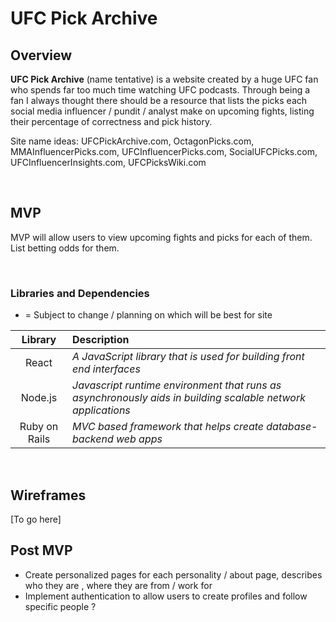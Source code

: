 # UFC Pick Archive 

## Overview

**UFC Pick Archive** (name tentative) is a website created by a huge UFC fan who spends far too much time watching UFC podcasts. Through being a fan I always thought 
there should be a resource that lists the picks each social media influencer / pundit / analyst make on upcoming fights, listing their percentage of correctness and pick history. 

Site name ideas: UFCPickArchive.com, OctagonPicks.com, MMAInfluencerPicks.com, UFCInfluencerPicks.com, SocialUFCPicks.com, UFCInfluencerInsights.com, UFCPicksWiki.com

<br> 

## MVP

MVP will allow users to view upcoming fights and picks for each of them. List betting odds for them. 

<br>

### Libraries and Dependencies

* = Subject to change / planning on which will be best for site 


|     Library      | Description                                |
| :--------------: | :----------------------------------------- |
| React          | _A JavaScript library that is used for building front end interfaces_ |
| Node.js        | _Javascript runtime environment that runs as asynchronously aids in building scalable network applications_ |
| Ruby on Rails   | _MVC based framework that helps create database-backend web apps_ |

<br>

## Wireframes 

[To go here]

## Post MVP
  - Create personalized pages for each personality / about page, describes who they are , where they are from / work for 
  - Implement authentication to allow users to create profiles and follow specific people ? 
